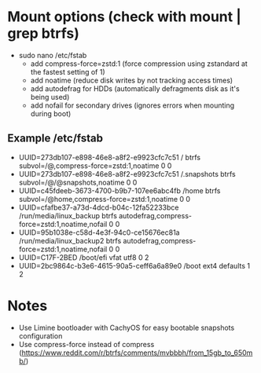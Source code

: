 # Mount options (check with mount | grep btrfs)

- sudo nano /etc/fstab
    - add compress-force=zstd:1 (force compression using zstandard at the fastest setting of 1)
    - add noatime (reduce disk writes by not tracking access times)
    - add autodefrag for HDDs (automatically defragments disk as it's being used)
    - add nofail for secondary drives (ignores errors when mounting during boot)

## Example /etc/fstab

- UUID=273db107-e898-46e8-a8f2-e9923cfc7c51  /                         btrfs  subvol=/@,compress-force=zstd:1,noatime             0 0
- UUID=273db107-e898-46e8-a8f2-e9923cfc7c51  /.snapshots               btrfs  subvol=/@/@snapshots,noatime                        0 0
- UUID=c45fdeeb-3673-4700-b9b7-107ee6abc4fb  /home                     btrfs  subvol=/@home,compress-force=zstd:1,noatime         0 0
- UUID=cfafbe37-a73d-4dcd-b04c-12fa52233bce  /run/media/linux_backup   btrfs  autodefrag,compress-force=zstd:1,noatime,nofail     0 0
- UUID=95b1038e-c58d-4e3f-94c0-ce15676ec81a  /run/media/linux_backup2  btrfs  autodefrag,compress-force=zstd:1,noatime,nofail     0 0
- UUID=C17F-2BED                             /boot/efi                 vfat   utf8                                                0 2
- UUID=2bc9864c-b3e6-4615-90a5-ceff6a6a89e0  /boot                     ext4   defaults                                            1 2

# Notes

- Use Limine bootloader with CachyOS for easy bootable snapshots configuration
- Use compress-force instead of compress (https://www.reddit.com/r/btrfs/comments/mvbbbh/from_15gb_to_650mb/)
